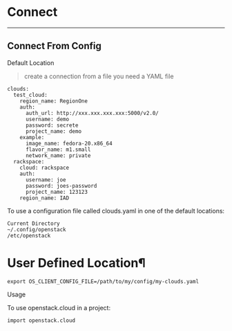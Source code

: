 # Connect
---

## Connect From Config

Default Location
> create a connection from a file you need a YAML file
```
clouds:
  test_cloud:
    region_name: RegionOne
    auth:
      auth_url: http://xxx.xxx.xxx.xxx:5000/v2.0/
      username: demo
      password: secrete
      project_name: demo
    example:
      image_name: fedora-20.x86_64
      flavor_name: m1.small
      network_name: private
  rackspace:
    cloud: rackspace
    auth:
      username: joe
      password: joes-password
      project_name: 123123
    region_name: IAD

```

To use a configuration file called clouds.yaml in one of the default locations:
```
Current Directory
~/.config/openstack
/etc/openstack
```

# User Defined Location¶
```
export OS_CLIENT_CONFIG_FILE=/path/to/my/config/my-clouds.yaml

```

Usage

To use openstack.cloud in a project:
```
import openstack.cloud
```

